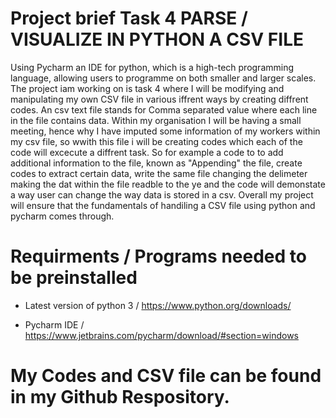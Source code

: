  # Project brief Task 4 PARSE / VISUALIZE IN PYTHON A CSV FILE

Using Pycharm an IDE for python, which is a high-tech programming language, allowing users to programme on both smaller and larger scales. The project iam working on is task 4 where I will be modifying and manipulating my own CSV file in various iffrent ways by creating diffrent codes. An csv text file stands for Comma separated value where each line in the file contains data. Within my organisation I will be having a small meeting, hence why I have imputed some information of my workers within my csv file, so wwith this file i will be creating codes which each of the code will excecute a diffrent task. So for example a code to to add additional information to the file, known as "Appending" the file, create codes to extract certain data, write the same file changing the delimeter making the dat within the file readble to the ye and the code will demonstate a way user can change the way data is stored in a csv. Overall my project will ensure that the fundamentals of handiling a CSV file using python and pycharm comes through.

  # Requirments / Programs needed to be preinstalled

* Latest version of python 3 / https://www.python.org/downloads/

* Pycharm IDE / https://www.jetbrains.com/pycharm/download/#section=windows


#  My Codes and CSV file can be found in my Github Respository.

